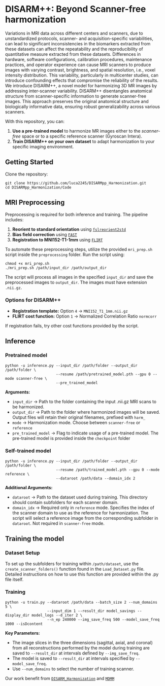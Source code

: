 # DISARM++: Beyond Scanner-free harmonization

Variations in MRI data across different centers and scanners, due to unstandardized protocols, scanner- and acquisition-specific variabilities, can lead to significant inconsistencies in the biomarkers extracted from these datasets can affect the repeatability and the reproducibility of quantitative measure extracted from these datasets. Differences in hardware, software configurations, calibration procedures, maintenance practices, and operator experience can cause MRI scanners to produce images with varying contrast, brightness, and spatial resolution, i.e., voxel intensity distribution. This variability, particularly in multicenter studies, can introduce confounding effects that compromise the reliability of the results. 
We introduce DISARM++, a novel model for harmonizing 3D MR images by addressing inter-scanner variability. DISARM++ disentangles anatomical structure from scanner-specific information to generate scanner-free images. This approach preserves the original anatomical structure and biologically informative data, ensuring robust generalizability across various scanners.

With this repository, you can: 

1. **Use a pre-trained model** to harmonize MR images either to the *scanner-free* space or to a specific reference scanner (Gyroscan Intera).
2. **Train DISARM++ on your own dataset** to adapt harmonization to your specific imaging environment.

## Getting Started

Clone the repository:

```
git clone https://github.com/luca2245/DISARMpp_Harmonization.git
cd DISARMpp_Harmonization/Code
```

## MRI Preprocessing
Preprocessing is required for both inference and training. The pipeline includes:

1. **Reorient to standard orientation** using [`fslreorient2std`](https://fsl.fmrib.ox.ac.uk/fsl/docs/#/utilities/fslutils)
2. **Bias field correction** using [`FAST`](https://fsl.fmrib.ox.ac.uk/fsl/docs/#/structural/fast)
3. **Registration to MNI152-T1-1mm** using [`FLIRT`](https://fsl.fmrib.ox.ac.uk/fsl/docs/#/)

To automate these preprocessing steps, utilize the provided `mri_prep.sh` script inside the `preprocessing` folder. 
Run the script using:

```
chmod +x mri_prep.sh
./mri_prep.sh /path/input_dir /path/output_dir
```
The script will process all images in the specified `input_dir` and save the preprocessed images to `output_dir`. The images must have extension `.nii.gz`.

### Options for DISARM++

- **Registration template:** Option `4` → `MNI152_T1_1mm.nii.gz`
- **FLIRT cost function:** Option `1` → Normalized Correlation Ratio  `normcorr`

If registration fails, try other cost functions provided by the script.

## Inference

### Pretrained model

```
python -u inference.py --input_dir /path/folder --output_dir /path/folder \ 
                       --resume /path/pretrained_model.pth --gpu 0 --mode scanner-free \
                       --pre_trained_model
```
**Arguments:**

- `input_dir` → Path to the folder containing the input .nii.gz MRI scans to be harmonized.
- `output_dir` → Path to the folder where harmonized images will be saved. Output files will retain their original filenames, prefixed with `harm_`
- `mode` → Harmonization mode. Choose between `scanner-free` or `reference`
- `pre_trained_model` → Flag to indicate usage of a pre-trained model. The pre-trained model is provided inside the `checkpoint` folder

### Self-trained model

```
python -u inference.py --input_dir /path/folder --output_dir /path/folder \ 
                       --resume /path/trained_model.pth --gpu 0 --mode reference \
                       --dataroot /path/data --domain_idx 2 
```
**Additional Arguments:**

- `dataroot` → Path to the dataset used during training. This directory should contain subfolders for each scanner domain.
- `domain_idx` → Required only in `reference` mode. Specifies the index of the scanner domain to use as the reference for harmonization. The script will select a reference image from the corresponding subfolder in `dataroot`. Not required in `scanner-free` mode.

## Training the model

### Dataset Setup

To set up the subfolders for training within `/path/dataset`, use the `create_scanner_folders()` function found in the `Load_Dataset.py` file. 
Detailed instructions on how to use this function are provided within the .py file itself.

### Training

```
python -u train.py --dataroot /path/data --batch_size 2 --num_domains 5 \ 
                   --input_dim 1 --result_dir model_savings --display_dir model_logs --d_iter 2 \ 
                   --n_ep 240000 --img_save_freq 500 --model_save_freq 1000 --isDcontent
```
**Key Parameters:**

- The image slices in the three dimensions (sagittal, axial, and coronal) from all reconstructions performed by the model during training are saved to `--result_dir` at intervals defined by `--img_save_freq`. 
- The model is saved to `--result_dir` at intervals specified by `--model_save_freq`.
- Use `--num_domains` to select the number of training scanner.

Our work benefit from [`DISARM_Harmonization`](https://github.com/luca2245/DISARM_Harmonization.git) and [`MDMM`](https://github.com/HsinYingLee/DRIT.git)
